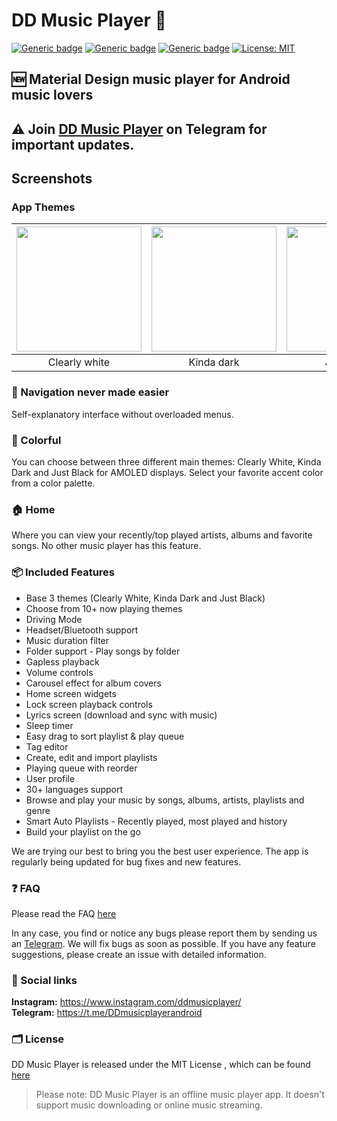 # DD Music Player 🎵

[![Generic badge](https://img.shields.io/badge/Platform-Android-green.svg)](https://github.com/Harry20406/DD-Music-Player-)
[![Generic badge](https://img.shields.io/badge/minSdkVersion-21-green.svg)](https://github.com/Harry20406/DD-Music-Player-)
[![Generic badge](https://img.shields.io/badge/Download-amzon_appstore-green.svg)](https://github.com/Harry20406/DD-Music-Player-)
[![License: MIT](https://img.shields.io/badge/License-MIT-blue.svg)](https://github.com/Harry20406/DD-Music-Player-/blob/main/LICENSE)
<!--[![Telegram Follow](https://img.shields.io/twitter/follow/DDmusicplayer?style=social)](https://twitter.com/musicapp)-->


## 🆕 Material Design music player for Android music lovers

## ⚠ Join [DD Music Player](https://t.me/DDmusicplayerandroid) on Telegram for important updates.

 ## Screenshots
 ### App Themes
 | <img src="screenshots/home.jpeg" width="200"/> | <img src="screenshots/home_dark.jpeg" width="200"/> | <img src="screenshots/home_black.jpeg" width="200"/> |
 |:---:|:---:|:---:|
 |Clearly white| Kinda dark | Just black|

<!--### Player screen
| <img src="screenshots/home.jpeg" width="200"/>| <img src="screenshots/list.jpeg" width="200"/>| <img src="screenshots/albums.jpeg" width="200"/>| <img src="screenshots/settings.jpeg" width="200"/>|
|:---:|:---:|:---:|:---:|
| Home | Songs | Albums | Settings |

### 9+ Now playing themes
 
| <img src="screenshots/np_normal.jpeg" width="200"/>	|<img src="screenshots/np_fit.jpeg" width="200"/>|   <img src="screenshots/np_flat.jpeg" width="200"/>  	|    <img src="screenshots/np_color.jpeg" width="200"/> 	|     <img src="screenshots/np_material.jpeg" width="200"/>	|
|:-----:	|:-----:	|:-----:	|:-----:	|:-----:	|
| Normal 	| Fit 	| Flat 	| Color 	| Material 	|

| <img src="screenshots/no_classic.jpeg" width="200"/>	|<img src="screenshots/np_adaptive.jpeg" width="200"/>|   <img src="screenshots/np_blur.jpeg" width="200"/>  	|    <img src="screenshots/np_tiny.jpeg" width="200"/> 	|     <img src="screenshots/np_peak.jpeg" width="200"/>	|
|:-----:	|:-----:	|:-----:	|:-----:	|:-----:	|
| Classic 	| Adaptive 	| Blur 	| Tiny 	| Peak 	|  -->

### 🧭 Navigation never made easier 
Self-explanatory interface without overloaded menus.

### 🎨 Colorful
You can choose between three different main themes: Clearly White, Kinda
Dark and Just Black for AMOLED displays. Select your favorite accent
color from a color palette.

### 🏠 Home
Where you can view your recently/top played artists, albums and
favorite songs. No other music player has this feature.

### 📦 Included Features
-  Base 3 themes (Clearly White, Kinda Dark and Just Black)
-  Choose from 10+ now playing themes
-  Driving Mode
-  Headset/Bluetooth support
-  Music duration filter
-  Folder support - Play songs by folder
-  Gapless playback
-  Volume controls
-  Carousel effect for album covers
-  Home screen widgets
-  Lock screen playback controls
-  Lyrics screen (download and sync with music)
-  Sleep timer
-  Easy drag to sort playlist & play queue
-  Tag editor
-  Create, edit and import playlists
-  Playing queue with reorder
-  User profile
-  30+ languages support 
-  Browse and play your music by songs, albums, artists, playlists and
  genre
-  Smart Auto Playlists - Recently played, most played and history
-  Build your playlist on the go


We are trying our best to bring you the best user experience. The app is regularly being updated for bug fixes and new features.

### ❓ FAQ
Please read the FAQ [here](https://github.com/Harry20406/DD-Music-Player-/blob/main/FAQ.md)

In any case, you find or notice any bugs please report them by
sending us an [Telegram](https://t.me/DDMusicPlayerHelp). We will fix bugs as soon as
possible.
If you have any feature suggestions, please create an issue with detailed information.

### 🔗 Social links
**Instagram:** https://www.instagram.com/ddmusicplayer/  
**Telegram:** https://t.me/DDmusicplayerandroid

### 🗂️ License

DD Music Player is released under the MIT License 
, which can be found [here](LICENSE.md)


>Please note: DD Music Player is an offline music player app. It
>doesn't support music downloading or online music streaming.
